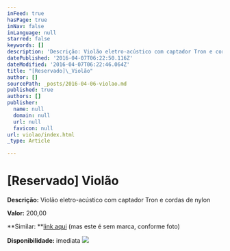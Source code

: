 ```yaml
---
inFeed: true
hasPage: true
inNav: false
inLanguage: null
starred: false
keywords: []
description: 'Descrição: Violão eletro-acústico com captador Tron e cordas de nylon'
datePublished: '2016-04-07T06:22:50.116Z'
dateModified: '2016-04-07T06:22:46.064Z'
title: "[Reservado]\_Violão"
author: []
sourcePath: _posts/2016-04-06-violao.md
published: true
authors: []
publisher:
  name: null
  domain: null
  url: null
  favicon: null
url: violao/index.html
_type: Article

---
```

# \[Reservado\] Violão

**Descrição:** Violão eletro-acústico com captador Tron e cordas de nylon

**Valor:** 200,00

**Similar: **[link aqui][0] (mas este é sem marca, conforme foto)

**Disponibilidade:** imediata
![](https://s3-us-west-2.amazonaws.com/the-grid-img/p/424c457f522f0cbdfaf3c87a85abb6c38b4b4da7.jpg)

[0]: https://www.walmart.com.br/item/1266320/sk?utm_source=google-pla&adtype=pla&utm_medium=ppc&utm_term=1266320&utm_campaign=instrumentos+1266320